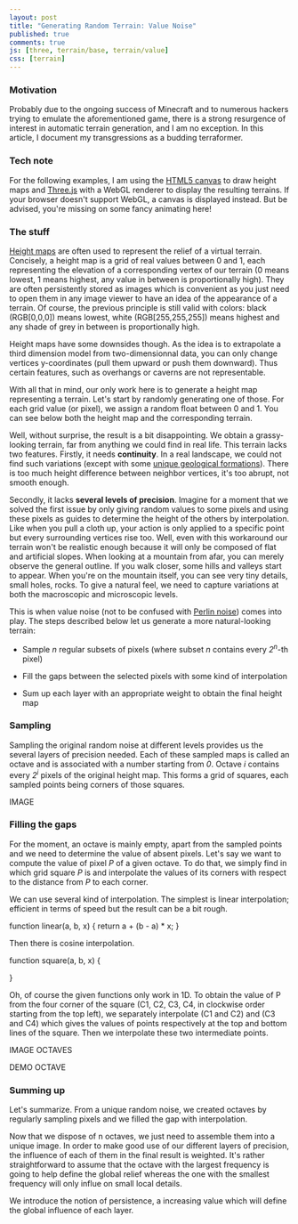 ```yaml
---
layout: post
title: "Generating Random Terrain: Value Noise"
published: true
comments: true
js: [three, terrain/base, terrain/value]
css: [terrain]
---
```


### Motivation

Probably due to the ongoing success of Minecraft and to numerous
hackers trying to emulate the aforementioned game, there is a strong
resurgence of interest in automatic terrain generation, and I am no
exception. In this article, I document my transgressions as a budding
terraformer.

### Tech note

For the following examples, I am using the [HTML5
canvas](https://developer.mozilla.org/en/Canvas_tutorial) to draw
height maps and [Three.js](https://github.com/mrdoob/three.js/) with a
WebGL renderer to display the resulting terrains. If your browser
doesn't support WebGL, a canvas is displayed instead. But be advised,
you're missing on some fancy animating here!

### The stuff

[Height maps](http://en.wikipedia.org/wiki/Heightmap) are often used
to represent the relief of a virtual terrain. Concisely, a height map
is a grid of real values between 0 and 1, each representing the
elevation of a corresponding vertex of our terrain (0 means lowest, 1
means highest, any value in between is proportionally high). They are
often persistently stored as images which is convenient as you just
need to open them in any image viewer to have an idea of the
appearance of a terrain. Of course, the previous principle is still
valid with colors: black (RGB\[0,0,0]) means lowest, white
(RGB\[255,255,255]) means highest and any shade of grey in between is
proportionally high.

Height maps have some downsides though. As the idea is to extrapolate
a third dimension model from two-dimensionnal data, you can only
change vertices y-coordinates (pull them upward or push them
downward). Thus certain features, such as overhangs or caverns are not
representable.

With all that in mind, our only work here is to generate a height map
representing a terrain. Let's start by randomly generating one of
those. For each grid value (or pixel), we assign a random float
between 0 and 1. You can see below both the height map and the
corresponding terrain.

<div class="try" id="try1">
</div>

Well, without surprise, the result is a bit disappointing. We obtain a
grassy-looking terrain, far from anything we could find in real
life. This terrain lacks two features. Firstly, it needs
**continuity**. In a real landscape, we could not find such variations
(except with some [unique geological
formations](http://en.wikipedia.org/wiki/Giant's_Causeway)). There is
too much height difference between neighbor vertices, it's too abrupt,
not smooth enough.

Secondly, it lacks **several levels of precision**. Imagine for a
moment that we solved the first issue by only giving random values to
some pixels and using these pixels as guides to determine the height
of the others by interpolation. Like when you pull a cloth up, your
action is only applied to a specific point but every surrounding
vertices rise too. Well, even with this workaround our terrain won't
be realistic enough because it will only be composed of flat and
artificial slopes. When looking at a mountain from afar, you can
merely observe the general outline. If you walk closer, some hills and
valleys start to appear. When you're on the mountain itself, you can
see very tiny details, small holes, rocks. To give a natural feel, we
need to capture variations at both the macroscopic and microscopic
levels.

This is when value noise (not to be confused with [Perlin
noise](http://www.noisemachine.com/talk1/)) comes into play. The
steps described below let us generate a more natural-looking terrain:

+ Sample *n* regular subsets of pixels (where subset *n* contains
every *2<sup>n</sup>*-th pixel)

+ Fill the gaps between the selected pixels
with some kind of interpolation

+ Sum up each layer with an
appropriate weight to obtain the final height map

### Sampling

Sampling the original random noise at different levels provides us the
several layers of precision needed.  Each of these sampled maps is
called an octave and is associated with a number starting from
*0*. Octave *i* contains every *2<sup>i</sup>* pixels of the original
height map. This forms a grid of squares, each sampled points being
corners of those squares.

IMAGE

### Filling the gaps

For the moment, an octave is mainly empty, apart from the sampled
points and we need to determine the value of absent pixels. Let's say
we want to compute the value of pixel *P* of a given octave. To do
that, we simply find in which grid square *P* is and interpolate the
values of its corners with respect to the distance from *P* to each
corner.

We can use several kind of interpolation. The simplest is linear
interpolation; efficient in terms of speed but the result can be a bit
rough.

function linear(a, b, x) {
  return a + (b - a) * x;
}

Then there is cosine interpolation.

function square(a, b, x) {

}

Oh, of course the given functions only work in 1D. To obtain the value
of P from the four corner of the square (C1, C2, C3, C4, in clockwise
order starting from the top left), we separately interpolate (C1 and
C2) and (C3 and C4) which gives the values of points respectively at
the top and bottom lines of the square. Then we interpolate these two
intermediate points.

IMAGE OCTAVES

DEMO OCTAVE

### Summing up

Let's summarize. From a unique random noise, we created octaves by
regularly sampling pixels and we filled the gap with interpolation.

Now that we dispose of n octaves, we just need to assemble them into a
unique image. In order to make good use of our different layers of
precision, the influence of each of them in the final result is
weighted. It's rather straightforward to assume that the octave with
the largest frequency is going to help define the global relief
whereas the one with the smallest frequency will only influe on small
local details.

We introduce the notion of persistence, a increasing value which will
define the global influence of each layer.

<div class="try" id="try2">
</div>

<div class="try" id="try3">
</div>
